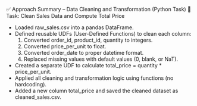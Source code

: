 ✅ Approach Summary – Data Cleaning and Transformation (Python Task)
🔹 Task: Clean Sales Data and Compute Total Price
- Loaded raw_sales.csv into a pandas DataFrame.
- Defined reusable UDFs (User-Defined Functions) to clean each column:
    1)  Converted order_id, product_id, quantity to integers.
    2) Converted price_per_unit to float.
    3) Converted order_date to proper datetime format.
    4) Replaced missing values with default values (0, blank, or NaT).
- Created a separate UDF to calculate total_price = quantity * price_per_unit.
- Applied all cleaning and transformation logic using functions (no hardcoding).
- Added a new column total_price and saved the cleaned dataset as cleaned_sales.csv.
